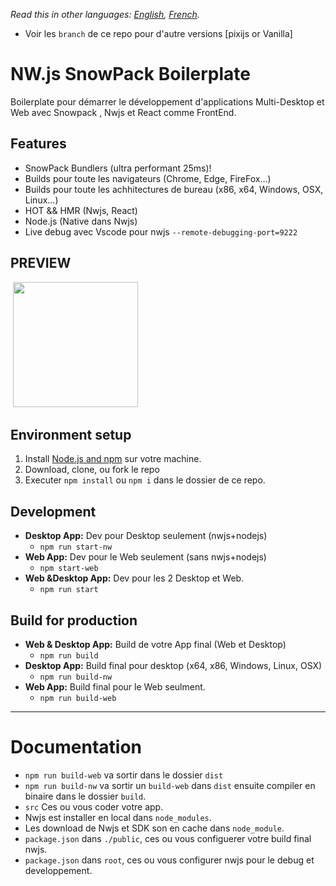 _Read this in other languages: [English](README.md), [French](README.fr.md)._

- Voir les `branch` de ce repo pour d'autre versions [pixijs or Vanilla]

# NW.js SnowPack Boilerplate

Boilerplate pour démarrer le développement d'applications Multi-Desktop et Web avec Snowpack , Nwjs et React comme FrontEnd.

## Features

- SnowPack Bundlers (ultra performant 25ms)!
- Builds pour toute les navigateurs (Chrome, Edge, FireFox...)
- Builds pour toute les achhitectures de bureau (x86, x64, Windows, OSX, Linux...)
- HOT && HMR (Nwjs, React)
- Node.js (Native dans Nwjs)
- Live debug avec Vscode pour nwjs `--remote-debugging-port=9222`

## PREVIEW

&nbsp;<img src="https://thumbs2.imgbox.com/ae/f5/AelRurwL_t.png" width="200" />

## Environment setup

1. Install [Node.js and npm](https://nodejs.org) sur votre machine.
2. Download, clone, ou fork le repo
3. Executer `npm install` ou `npm i` dans le dossier de ce repo.

## Development

- **Desktop App:** Dev pour Desktop seulement (nwjs+nodejs)
  - `npm run start-nw`
- **Web App:** Dev pour le Web seulement (sans nwjs+nodejs)
  - `npm start-web`
- **Web &Desktop App:** Dev pour les 2 Desktop et Web.
  - `npm run start`

## Build for production

- **Web & Desktop App:** Build de votre App final (Web et Desktop)
  - `npm run build`
- **Desktop App:** Build final pour desktop (x64, x86, Windows, Linux, OSX)
  - `npm run build-nw`
- **Web App:** Build final pour le Web seulment.
  - `npm run build-web`

---

# Documentation

- `npm run build-web` va sortir dans le dossier `dist`
- `npm run build-nw` va sortir un `build-web` dans `dist` ensuite compiler en binaire dans le dossier `build`.
- `src` Ces ou vous coder votre app.
- Nwjs est installer en local dans `node_modules`.
- Les download de Nwjs et SDK son en cache dans `node_module`.
- `package.json` dans `./public`, ces ou vous configuerer votre build final nwjs.
- `package.json` dans `root`, ces ou vous configurer nwjs pour le debug et developpement.

